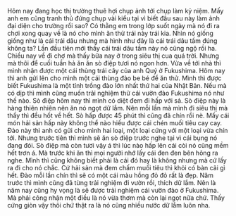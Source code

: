 Hôm nay đang học thị trường thuê hợi chụp ảnh tới chụp làm kỷ niệm. Mấy anh em cũng tranh thủ đứng chụp vài kiểu tại vì biết đâu sau này làm ảnh đại diện cho trường rồi sao? Có thằng em trong lớp suốt ngày mà nó đi ra chơi xong quay về là nó cho mình ăn thử trái này trái kia. Nhìn nó giống giống như là cái trái dâu nhưng mà hình như đây là cái trái dâu tầm đúng không ta? Lần đầu tiên mới thấy cái trái dâu tầm này nó cũng ngộ rồi ha. Chiều nay về đi chợ mà thấy bữa nay ở trong siêu thị cua quá trời. Nhưng mà thôi để cuối tuần hả ăn ăn sò điệp tươi nó ngon hơn. Vừa về tới nhà thì mình nhận được một cái thùng trái cây của anh Quý ở Fukushima. Hôm nay thì anh gửi lên cho mình một cái thùng đào be bé để ăn thử. Mình thì được biết Fukushima là một tỉnh trồng đào lớn nhất thứ hai của Nhật Bản. Nếu mà có dịp thì mình cũng muốn trải nghiệm thử cái vườn đào Fukushima nó như thế nào. Sò điệp hôm nay thì mình có diệt đem đi hấp với sả. Sò điệp này là hàng thiên nhiên nên ăn nó ngọt dữ lắm. Nên mỗi lần mà mình đi siêu thị mà thấy thì đều hốt về hết. Sò hấp được 45 phút thì cũng đã chín rồi nè. Mấy cái món hải sản hấp này không thể nào hiếu được cái chén muối tiêu cay cay. Đào này thì anh có gửi cho mình hai loại, một loại cứng với một loại vừa chín tới. Nhưng trước tiên thì mình sẽ ăn sò điệp trước nghe tại vì cái bụng nó đang đói. Sò điệp mà còn tươi vậy á thì lúc nào hấp lên cái còi nó cũng mềm hết trơn á. Mà trước khi ăn thì mọi người nhớ lấy cái đen đen bên hông ra nghe. Mình thì cũng không biết phải là cái đó hay là không nhưng mà cứ lấy ra đi cho nó chắc. Cứ hải sản mà đem chấm muối tiêu thì khỏi có bàn cãi gì hết. Đào mỗi lần chín thì sẽ có một cái màu hồng đỏ đỏ rất là đẹp. Năm trước thì mình cũng đã từng trải nghiệm đi vườn rồi, thích dữ lắm. Nên là năm nay cũng hy vọng là sẽ được trải nghiệm cái vườn đào ở Fukushima. Mà phải công nhận một điều là nó vừa thơm mà còn lại ngọt nữa chứ. Thấy cứng giòn vậy thôi chứ thật ra là nó cũng nhiều nước dữ lắm luôn nha.